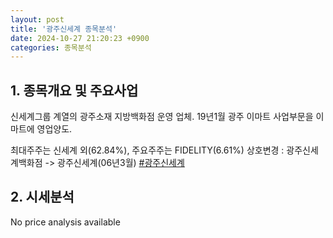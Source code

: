 ```yaml
---
layout: post
title: '광주신세계 종목분석'
date: 2024-10-27 21:20:23 +0900
categories: 종목분석
---
```


## 1. 종목개요 및 주요사업

신세계그룹 계열의 광주소재 지방백화점 운영 업체. 19년1월 광주 이마트 사업부문을 이마트에 영업양도.

최대주주는 신세계 외(62.84%), 주요주주는 FIDELITY(6.61%) 상호변경 : 광주신세계백화점 -> 광주신세계(06년3월)
[#광주신세계](#)

## 2. 시세분석

No price analysis available
